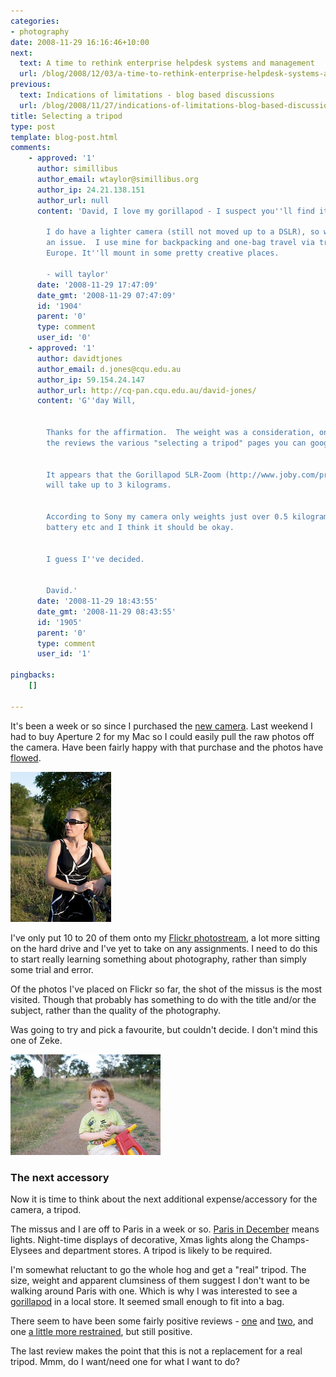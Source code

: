 ```yaml
---
categories:
- photography
date: 2008-11-29 16:16:46+10:00
next:
  text: A time to rethink enterprise helpdesk systems and management
  url: /blog/2008/12/03/a-time-to-rethink-enterprise-helpdesk-systems-and-management/
previous:
  text: Indications of limitations - blog based discussions
  url: /blog/2008/11/27/indications-of-limitations-blog-based-discussions/
title: Selecting a tripod
type: post
template: blog-post.html
comments:
    - approved: '1'
      author: simillibus
      author_email: wtaylor@simillibus.org
      author_ip: 24.21.138.151
      author_url: null
      content: 'David, I love my gorillapod - I suspect you''ll find it a good move.
    
        I do have a lighter camera (still not moved up to a DSLR), so weight might be
        an issue.  I use mine for backpacking and one-bag travel via trains in eastern
        Europe. It''ll mount in some pretty creative places.
    
        - will taylor'
      date: '2008-11-29 17:47:09'
      date_gmt: '2008-11-29 07:47:09'
      id: '1904'
      parent: '0'
      type: comment
      user_id: '0'
    - approved: '1'
      author: davidtjones
      author_email: d.jones@cqu.edu.au
      author_ip: 59.154.24.147
      author_url: http://cq-pan.cqu.edu.au/david-jones/
      content: 'G''day Will,
    
    
        Thanks for the affirmation.  The weight was a consideration, one mentioned in
        the reviews the various "selecting a tripod" pages you can google.
    
    
        It appears that the Gorillapod SLR-Zoom (http://www.joby.com/products/gorillapod/slrzoom/)
        will take up to 3 kilograms.
    
    
        According to Sony my camera only weights just over 0.5 kilograms.  Add the lens,
        battery etc and I think it should be okay.
    
    
        I guess I''ve decided.
    
    
        David.'
      date: '2008-11-29 18:43:55'
      date_gmt: '2008-11-29 08:43:55'
      id: '1905'
      parent: '0'
      type: comment
      user_id: '1'
    
pingbacks:
    []
    
---
```

It's been a week or so since I purchased the [new camera](/blog/2008/11/21/starting-a-new-journey-and-hobby-photography/). Last weekend I had to buy Aperture 2 for my Mac so I could easily pull the raw photos off the camera. Have been fairly happy with that purchase and the photos have [flowed](/blog/2008/11/21/first-photo/).

[![The Beautiful Wife](images/3049789388_7752103a2f_m.jpg)](http://www.flickr.com/photos/david_jones/3049789388/ "The Beautiful Wife by David T Jones, on Flickr")

I've only put 10 to 20 of them onto my [Flickr photostream](http://www.flickr.com/photos/david_jones/), a lot more sitting on the hard drive and I've yet to take on any assignments. I need to do this to start really learning something about photography, rather than simply some trial and error.

Of the photos I've placed on Flickr so far, the shot of the missus is the most visited. Though that probably has something to do with the title and/or the subject, rather than the quality of the photography.

Was going to try and pick a favourite, but couldn't decide. I don't mind this one of Zeke.

[![Reflective Rider](images/3049755360_839f2343fa_m.jpg)](http://www.flickr.com/photos/david_jones/3049755360/ "Reflective Rider by David T Jones, on Flickr")

### The next accessory

Now it is time to think about the next additional expense/accessory for the camera, a tripod.

The missus and I are off to Paris in a week or so. [Paris in December](http://goparis.about.com/od/planningyourtrip/a/ParisDecember.htm) means lights. Night-time displays of decorative, Xmas lights along the Champs-Elysees and department stores. A tripod is likely to be required.

I'm somewhat reluctant to go the whole hog and get a "real" tripod. The size, weight and apparent clumsiness of them suggest I don't want to be walking around Paris with one. Which is why I was interested to see a [gorillapod](http://www.joby.com/products/gorillapod/) in a local store. It seemed small enough to fit into a bag.

There seem to have been some fairly positive reviews - [one](https://sharedreviews.com/review/review_view/21410-photography-equipment-joby-gorillapod-joby-gorillapod) and [two](http://www.backpackgeartest.org/reviews/Cameras/Photography%20Accessories/Joby%20Gorilla%20Pod/Test%20Report%20by%20Pamela%20Wyant/), and one [a little more restrained](http://www.shadowsandlight.ca/reviews/review-of-joby-gorillapod-slr-zoom/), but still positive.

The last review makes the point that this is not a replacement for a real tripod. Mmm, do I want/need one for what I want to do?